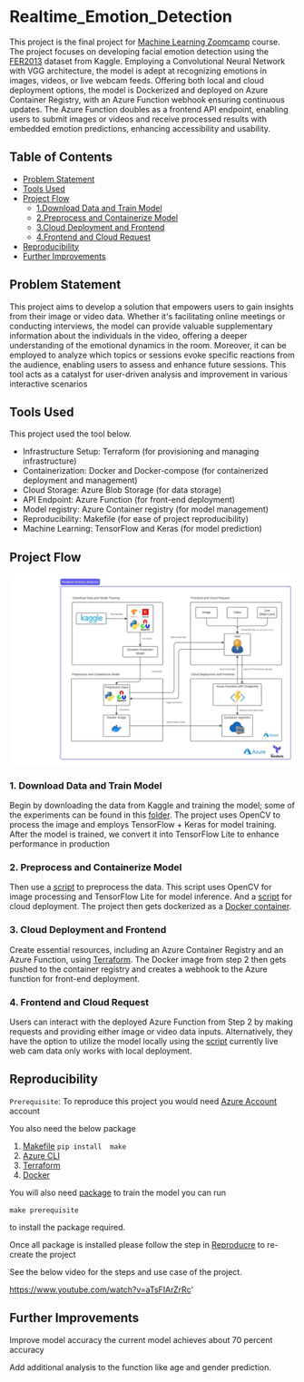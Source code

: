 # Realtime_Emotion_Detection

This project is the final project for [Machine Learning Zoomcamp](https://github.com/DataTalksClub/machine-learning-zoomcamp/tree/master) course. The project focuses on developing facial emotion detection using the [FER2013](https://www.kaggle.com/datasets/msambare/fer2013)  dataset from Kaggle. Employing a Convolutional Neural Network with VGG architecture, the model is adept at recognizing emotions in images, videos, or live webcam feeds. Offering both local and cloud deployment options, the model is Dockerized and deployed on Azure Container Registry, with an Azure Function webhook ensuring continuous updates. The Azure Function doubles as a frontend API endpoint, enabling users to submit images or videos and receive processed results with embedded emotion predictions, enhancing accessibility and usability.

## Table of Contents
- [Problem Statement](#problem-statement)
- [Tools Used](#tools-used)
- [Project Flow](#project-flow)
  - [1.Download Data and Train Model](#1-download-data-and-train-model)
  - [2.Preprocess and Containerize Model](#2-preprocess-and-containerize-model)
  - [3.Cloud Deployment and Frontend](#3-cloud-deployment-and-frontend)
  - [4.Frontend and Cloud Request](#4-frontend-and-cloud-request)
- [Reproducibility](#reproducibility)
- [Further Improvements](#further-improvements)

## Problem Statement
This project aims to develop a solution that empowers users to gain insights from their image or video data. Whether it's facilitating online meetings or conducting interviews, the model can provide valuable supplementary information about the individuals in the video, offering a deeper understanding of the emotional dynamics in the room. Moreover, it can be employed to analyze which topics or sessions evoke specific reactions from the audience, enabling users to assess and enhance future sessions. This tool acts as a catalyst for user-driven analysis and improvement in various interactive scenarios

## Tools Used

This project used the tool below.

- Infrastructure Setup: Terraform (for provisioning and managing infrastructure)
- Containerization: Docker and Docker-compose (for containerized deployment and management)
- Cloud Storage: Azure Blob Storage (for data storage)
- API Endpoint: Azure Function (for front-end deployment)
- Model registry: Azure Container registry (for model management)
- Reproducibility: Makefile (for ease of project reproducibility)
- Machine Learning: TensorFlow and Keras (for model prediction)

## Project Flow

![Project Flow](/image/other/projectflow.jpeg)

### 1. Download Data and Train Model

Begin by downloading the data from Kaggle and training the model; some of the experiments can be found in this [folder](/code). The project uses OpenCV to process the image and employs TensorFlow + Keras for model training. After the model is trained, we convert it into TensorFlow Lite to enhance performance in production

### 2. Preprocess and Containerize Model

Then use a [script](flow/predict_prod_lite.py) to preprocess the data. This script uses OpenCV for image processing and TensorFlow Lite for model inference. And a [script](cloud/predict/__init__.py) for cloud deployment. The project then gets dockerized as a [Docker container](/docker/model.Dockerfile).

### 3. Cloud Deployment and Frontend

Create essential resources, including an Azure Container Registry and an Azure Function, using [Terraform](infra/main.tf). The Docker image from step 2 then gets pushed to the container registry and creates a webhook to the Azure function for front-end deployment.

### 4. Frontend and Cloud Request

Users can interact with the deployed Azure Function from Step 2 by making requests and providing either image or video data inputs. Alternatively, they have the option to utilize the model locally using the [script](flow/predict_prod_lite.py) currently live web cam data only works with local deployment.

## Reproducibility

`Prerequisite`:
To reproduce this project you would need [Azure Account](https://azure.microsoft.com/en-us) account

You also need the below package

1. [Makefile](https://pypi.org/project/make/) `pip install  make`
2. [Azure CLI](https://learn.microsoft.com/en-us/cli/azure/install-azure-cli)
3. [Terraform](https://developer.hashicorp.com/terraform/downloads)
4. [Docker](https://www.docker.com/)

You will also need [package](requirement/requirements-train.txt) to train the model you can run
```
make prerequisite
```
to install the package required.

Once all package is installed please follow the step in [Reproducre](/other) to re-create the project

See the below video for the steps and use case of the project.

https://www.youtube.com/watch?v=aTsFIArZrRc'

## Further Improvements
Improve model accuracy the current model achieves about 70 percent accuracy

Add additional analysis to the function like age and gender prediction.
